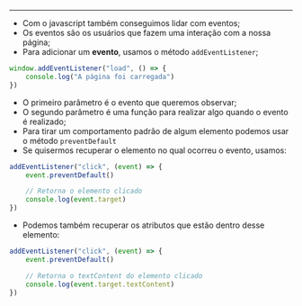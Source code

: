 ___
- Com o javascript também conseguimos lidar com eventos;
- Os eventos são os usuários que fazem uma interação com a nossa página;
- Para adicionar um **evento**, usamos o método `addEventListener`;
```js
window.addEventListener("load", () => {
	console.log("A página foi carregada")
})
```
- O primeiro parâmetro é o evento que queremos observar;
- O segundo parâmetro é uma função para realizar algo quando o evento é realizado;
- Para tirar um comportamento padrão de algum elemento podemos usar o método `preventDefault`
- Se quisermos recuperar o elemento no qual ocorreu o evento, usamos:
```js
addEventListener("click", (event) => {
	event.preventDefault()

	// Retorna o elemento clicado
	console.log(event.target)
})
```
- Podemos também recuperar os atributos que estão dentro desse elemento:
```js
addEventListener("click", (event) => {
	event.preventDefault()

	// Retorna o textContent do elemento clicado
	console.log(event.target.textContent)
})
```
